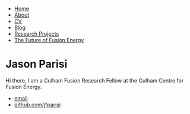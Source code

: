<html>
	<head>
		<title>Jason Parisi, Nuclear Fusion Physicist</title>
		<!-- link to main stylesheet -->
		<link rel="stylesheet" type="text/css" href="/css/main.css">
	</head>
	<body>
		<nav>
    		<ul>
        		<li><a href="/">Home</a></li>
			<li><a href="/about/about.html/">About</a></li>
        		<li><a href="/cv/cv.html">CV</a></li>
        		<li><a href="/blog/blog.html">Blog</a></li>
			<li><a href="/research/research_projects/html">Research Projects</a></li>
			<li><a href="/book/book.html">The Future of Fusion Energy</a></li>
    		</ul>
		</nav>
		<div class="container">
    		<div class="blurb">
        		<h1>Jason Parisi</h1>
				<p>Hi there, I am a Culham Fusion Research Fellow at the Culham Centre for Fusion Energy.</p>
    		</div><!-- /.blurb -->
		</div><!-- /.container -->
		<footer>
    		<ul>
        		<li><a href="mailto:jasonfrancisparisi@gmail.com">email</a></li>
        		<li><a href="https://github.com/jfparisi">github.com/jfparisi</a></li>
			</ul>
		</footer>
	</body>
</html>
